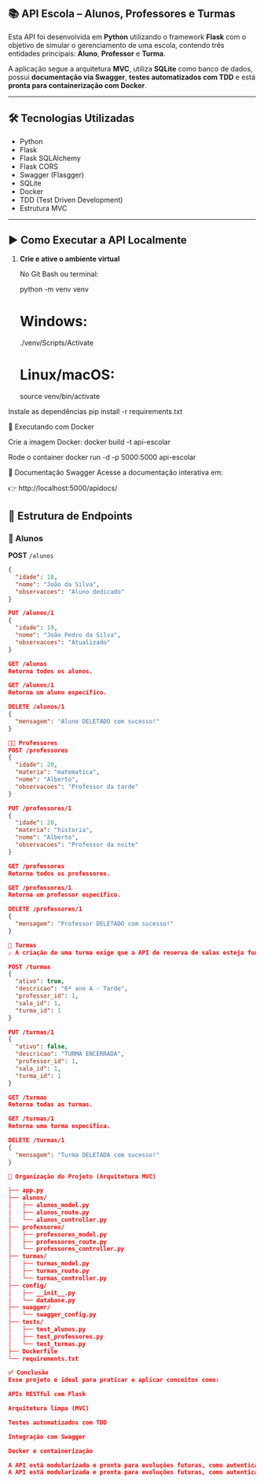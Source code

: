 ## 📚 API Escola – Alunos, Professores e Turmas

Esta API foi desenvolvida em **Python** utilizando o framework **Flask** com o objetivo de simular o gerenciamento de uma escola, contendo três entidades principais: **Aluno**, **Professor** e **Turma**.

A aplicação segue a arquitetura **MVC**, utiliza **SQLite** como banco de dados, possui **documentação via Swagger**, **testes automatizados com TDD** e está **pronta para containerização com Docker**.

---

## 🛠 Tecnologias Utilizadas

- Python
- Flask
- Flask SQLAlchemy
- Flask CORS
- Swagger (Flasgger)
- SQLite
- Docker
- TDD (Test Driven Development)
- Estrutura MVC

---

## ▶️ Como Executar a API Localmente

1. **Crie e ative o ambiente virtual**

   No Git Bash ou terminal:

   python -m venv venv

   # Windows:
   ./venv/Scripts/Activate

   # Linux/macOS:
   source venv/bin/activate

Instale as dependências
pip install -r requirements.txt

🐳 Executando com Docker

Crie a imagem Docker: 
docker build -t api-escolar

Rode o container
docker run -d -p 5000:5000 api-escolar

📄 Documentação Swagger
Acesse a documentação interativa em:

👉 http://localhost:5000/apidocs/

## 🔄 Estrutura de Endpoints

### 📘 Alunos

**POST** `/alunos` 

```json
{
  "idade": 18,
  "nome": "João da Silva",
  "observacoes": "Aluno dedicado"
}

PUT /alunos/1
{
  "idade": 19,
  "nome": "João Pedro da Silva",
  "observacoes": "Atualizado"
}

GET /alunos
Retorna todos os alunos.

GET /alunos/1
Retorna um aluno específico.

DELETE /alunos/1
{
  "mensagem": "Aluno DELETADO com sucesso!"
}

🧑‍🏫 Professores
POST /professores
{
  "idade": 20,
  "materia": "matematica",
  "nome": "Alberto",
  "observacoes": "Professor da tarde"
}

PUT /professores/1
{
  "idade": 20,
  "materia": "historia",
  "nome": "Alberto",
  "observacoes": "Professor da noite"
}

GET /professores
Retorna todos os professores.

GET /professores/1
Retorna um professor específico.

DELETE /professores/1
{
  "mensagem": "Professor DELETADO com sucesso!"
}

🏫 Turmas
⚠️ A criação de uma turma exige que a API de reserva de salas esteja funcionando corretamente (dependência de professor_id e sala_id).

POST /turmas
{
  "ativo": true,
  "descricao": "6º ano A - Tarde",
  "professor_id": 1,
  "sala_id": 1,
  "turma_id": 1
}

PUT /turmas/1
{
  "ativo": false,
  "descricao": "TURMA ENCERRADA",
  "professor_id": 1,
  "sala_id": 1,
  "turma_id": 1
}

GET /turmas
Retorna todas as turmas.

GET /turmas/1
Retorna uma turma específica.

DELETE /turmas/1
{
  "mensagem": "Turma DELETADA com sucesso!"
}

📁 Organização do Projeto (Arquitetura MVC)

├── app.py
├── alunos/
│   ├── alunos_model.py
│   ├── alunos_route.py
│   └── alunos_controller.py
├── professores/
│   ├── professores_model.py
│   ├── professores_route.py
│   └── professores_controller.py
├── turmas/
│   ├── turmas_model.py
│   ├── turmas_route.py
│   └── turmas_controller.py
├── config/
│   ├── __init__.py
│   └── database.py
├── swagger/
│   └── swagger_config.py
├── tests/
│   ├── test_alunos.py
│   ├── test_professores.py
│   └── test_turmas.py
├── Dockerfile
└── requirements.txt

✅ Conclusão
Esse projeto é ideal para praticar e aplicar conceitos como:

APIs RESTful com Flask

Arquitetura limpa (MVC)

Testes automatizados com TDD

Integração com Swagger

Docker e containerização

A API está modularizada e pronta para evoluções futuras, como autenticação, PostgreSQL, deploy em nuvem e muito mais 🚀
A API está modularizada e pronta para evoluções futuras, como autenticação, PostgreSQL, deploy em nuvem e muito mais 🚀
